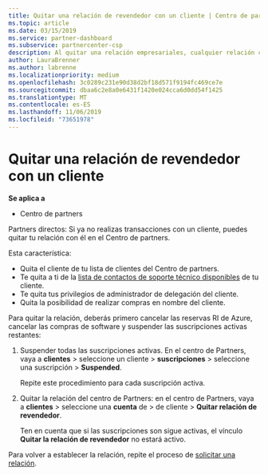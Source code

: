 ```yaml
---
title: Quitar una relación de revendedor con un cliente | Centro de partners
ms.topic: article
ms.date: 03/15/2019
ms.service: partner-dashboard
ms.subservice: partnercenter-csp
description: Al quitar una relación empresariales, cualquier relación cerrada de negocio desaparecerá de la vista en el Centro de partners.
author: LauraBrenner
ms.author: labrenne
ms.localizationpriority: medium
ms.openlocfilehash: 3c0289c231e90d38d2bf18d571f9194fc469ce7e
ms.sourcegitcommit: dbaa6c2e8a0e6431f1420e024cca6d0dd54f1425
ms.translationtype: MT
ms.contentlocale: es-ES
ms.lasthandoff: 11/06/2019
ms.locfileid: "73651978"
---
```

# <a name="remove-a-reseller-relationship-with-a-customer"></a>Quitar una relación de revendedor con un cliente

**Se aplica a**

-   Centro de partners

Partners directos: Si ya no realizas transacciones con un cliente, puedes quitar tu relación con él en el Centro de partners. 

Esta característica:
*  Quita el cliente de tu lista de clientes del Centro de partners.
*  Te quita a ti de la [lista de contactos de soporte técnico disponibles](assign-support-contacts.md) de tu cliente.
*  Te quita tus privilegios de administrador de delegación del cliente.
*  Quita la posibilidad de realizar compras en nombre del cliente.

Para quitar la relación, deberás primero cancelar las reservas RI de Azure, cancelar las compras de software y suspender las suscripciones activas restantes:
1. Suspender todas las suscripciones activas. En el centro de Partners, vaya a **clientes** > seleccione un cliente > **suscripciones** > seleccione una suscripción > **Suspended**. 

   Repite este procedimiento para cada suscripción activa.

2. Quitar la relación del centro de Partners: en el centro de Partners, vaya a **clientes** > seleccione una **cuenta** de > de cliente > **Quitar relación de revendedor**.

   Ten en cuenta que si las suscripciones son sigue activas, el vínculo **Quitar la relación de revendedor** no estará activo. 

Para volver a establecer la relación, repite el proceso de [solicitar una relación](request-a-relationship-with-a-customer.md).
